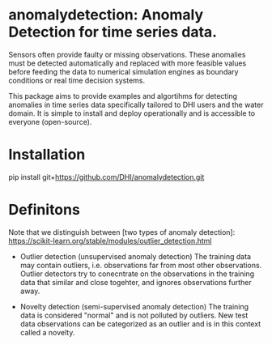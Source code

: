 # anomalydetection: Anomaly Detection for time series data.
Sensors often provide faulty or missing observations. These anomalies must be detected automatically and replaced with more feasible values before feeding the data to numerical simulation engines as boundary conditions or real time decision systems.

This package aims to provide examples and algortihms for detecting anomalies in time series data specifically tailored to DHI users and the water domain. It is simple to install and deploy operationally and is accessible to everyone (open-source).

# Installation
pip install git+https://github.com/DHI/anomalydetection.git

# Definitons
Note that we distinguish between [two types of anomaly detection]: https://scikit-learn.org/stable/modules/outlier_detection.html

- Outlier detection (unsupervised anomaly detection)
The training data may contain outliers, i.e. observations far from most other observations. Outlier detectors try to conecntrate on the observations in the training data that similar and close togehter, and ignores observations further away.

- Novelty detection (semi-supervised anomaly detection)
The training data is considered "normal" and is not polluted by outliers. New test data observations can be categorized as an outlier and is in this context called a novelty.



